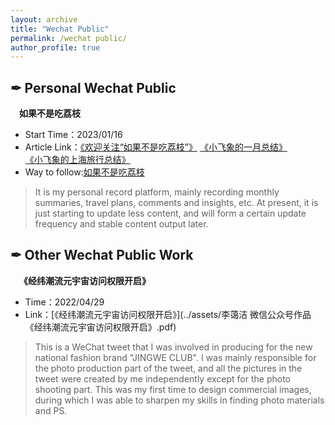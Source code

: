 ```yaml
---
layout: archive
title: "Wechat Public"
permalink: /wechat public/
author_profile: true
---
```



## ✒ Personal Wechat Public
&emsp;**如果不是吃荔枝**
- Start Time：2023/01/16
- Article Link：[《欢迎关注“如果不是吃荔枝”》](https://mp.weixin.qq.com/s/1WLU8D43uaqtdg9LMwedmA)
                [《小飞象的一月总结》](https://mp.weixin.qq.com/s/lUONFGRcEBQS0b6r-3qaVA)    
                [《小飞象的上海旅行总结》](https://mp.weixin.qq.com/s/e0z4xhN8tB2hOtV7Jx5oOg)
- Way to follow:[如果不是吃荔枝](../images/公众号二维码.png)
> It is my personal record platform, mainly recording monthly summaries, travel plans, comments and insights, etc. At present, it is just starting to update less content, and will form a certain update frequency and stable content output later.

## ✒ Other Wechat Public Work
&emsp;**《经纬潮流元宇宙访问权限开启》**
- Time：2022/04/29
- Link：[《经纬潮流元宇宙访问权限开启》](../assets/李蔼洁 微信公众号作品《经纬潮流元宇宙访问权限开启》.pdf)
> This is a WeChat tweet that I was involved in producing for the new national fashion brand "JINGWE CLUB". I was mainly responsible for the photo production part of the tweet, and all the pictures in the tweet were created by me independently except for the photo shooting part. This was my first time to design commercial images, during which I was able to sharpen my skills in finding photo materials and PS.
